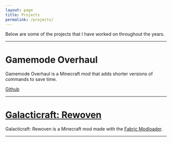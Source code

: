 ```yaml
---
layout: page
title: Projects
permalink: /projects/
---
```

Below are some of the projects that I have worked on throughout the years.

-------------------------
# Gamemode Overhaul
Gamemode Overhaul is a Minecraft mod that adds shorter versions of commands to save time.

[Github](https://github.com/marcus8448/GamemodeOverhaul/ )

-------------------------
# [Galacticraft: Rewoven](/projects/Galacticraft-Rewoven)
Galacticraft: Rewoven is a Minecraft mod made with the [Fabric Modloader](https://fabricmc.net/).

-------------------------

